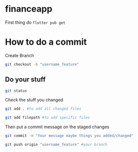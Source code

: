 # financeapp

First thing do `flutter pub get`


# How to do a commit
Create Branch
```bash
git checkout -b "username_feature"
```

## Do your stuff

```bash
git status
```
Check the stuff you changed

```bash
git add . #to add all changed files
```
```bash
git add filepath #to add specific files
```

Then put a commit message on the staged changes

```bash
git commit -m "Your message maybe things you added/changed"
```

```bash
git push origin "username_feature" #your branch
```

